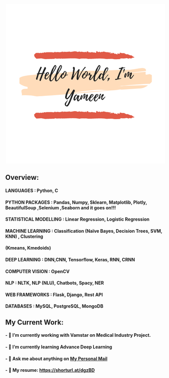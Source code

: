 <p align="center">
  <img src="Peachpuff Brush Stroke Photography Logo.png" />
</p>

## Overview:
#### LANGUAGES : Python, C
#### PYTHON PACKAGES : Pandas, Numpy, Sklearn, Matplotlib, Plotly, BeautifulSoup ,Selenium ,Seaborn and it goes on!!!
#### STATISTICAL MODELLING : Linear Regression, Logistic Regression
#### MACHINE LEARNING : Classification (Naïve Bayes, Decision Trees, SVM, KNN) , Clustering
#### (Kmeans, Kmedoids) 
#### DEEP LEARNING : DNN,CNN, Tensorflow, Keras, RNN, CRNN
#### COMPUTER VISION : OpenCV
#### NLP : NLTK, NLP (NLU), Chatbots, Spacy, NER
#### WEB FRAMEWORKS : Flask, Django, Rest API
#### DATABASES : MySQL, PostgreSQL, MongoDB


## My Current Work:

#### - 🔭 I’m currently working with Vamstar on Medical Industry Project.
#### - 🌱 I’m currently learning Advance Deep Learning
#### - 💬 Ask me about anything on [My Personal Mail](mailto:yameenkhan9@gmail.com)
#### - :bookmark_tabs: My resume: https://shorturl.at/dgzBD

